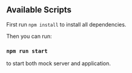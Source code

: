 ## Available Scripts

First run `npm install` to install all dependencies.

Then you can run:

### `npm run start`

to start both mock server and application.

